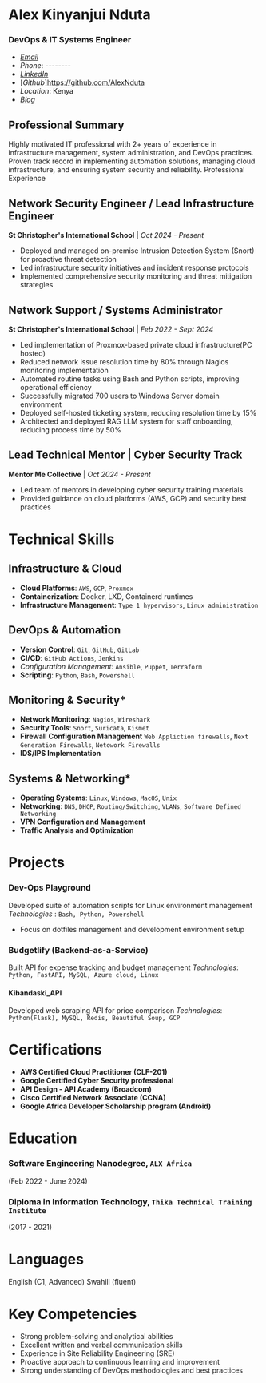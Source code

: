 # Alex Kinyanjui Nduta
### DevOps & IT Systems Engineer
- [*Email*](alex.k.nduta@gmail.com)
- *Phone*: --------
- [*LinkedIn*](https://tinyurl.com/3te7pk9p)
- [*Github*]https://github.com/AlexNduta
- *Location*: Kenya
- [*Blog*](https://alexnduta.netlify.app/)
## Professional Summary
Highly motivated IT professional with 2+ years of experience in infrastructure management,
system administration, and DevOps practices. Proven track record in implementing automation
solutions, managing cloud infrastructure, and ensuring system security and reliability.
Professional Experience
## Network Security Engineer / Lead Infrastructure Engineer
**St Christopher's International School** | *Oct 2024 - Present*

- Deployed and managed on-premise Intrusion Detection System (Snort) for proactive
threat detection
-  Led infrastructure security initiatives and incident response protocols
-  Implemented comprehensive security monitoring and threat mitigation strategies
## Network Support / Systems Administrator
**St Christopher's International School** | *Feb 2022 - Sept 2024*
-  Led implementation of Proxmox-based private cloud infrastructure(PC hosted)
-  Reduced network issue resolution time by 80% through Nagios monitoring
implementation
-  Automated routine tasks using Bash and Python scripts, improving operational efficiency
-  Successfully migrated 700 users to Windows Server domain environment
- Deployed self-hosted ticketing system, reducing resolution time by 15%
-  Architected and deployed RAG LLM system for staff onboarding, reducing process time
by 50%
## Lead Technical Mentor | Cyber Security Track
**Mentor Me Collective** | *Oct 2024 - Present*
- Led team of mentors in developing cyber security training materials
- Provided guidance on cloud platforms (AWS, GCP) and security best practices
# Technical Skills
## Infrastructure & Cloud
- **Cloud Platforms**: `AWS`, `GCP`, `Proxmox`
- **Containerization**: Docker, LXD, Containerd runtimes
- **Infrastructure Management**: `Type 1 hypervisors`, `Linux administration`
## DevOps & Automation

- **Version Control**: `Git`, `GitHub`, `GitLab`
- **CI/CD**: `GitHub Actions`, `Jenkins`
- **Configuration Management*:* `Ansible`, `Puppet`, `Terraform`
- **Scripting**: `Python`, `Bash`, `Powershell`
## Monitoring & Security*
- **Network Monitoring**: `Nagios`, `Wireshark`
- **Security Tools**: `Snort`, `Suricata`, `Kismet`
- **Firewall Configuration Management** `Web Appliction firewalls`, `Next Generation Firewalls`, `Netowork Firewalls`
- **IDS/IPS Implementation**

## Systems & Networking*
- **Operating Systems**: `Linux`, `Windows`, `MacOS`, `Unix`
- **Networking**: `DNS`, `DHCP`, `Routing/Switching`, `VLANs`, `Software Defined Networking`
- **VPN Configuration and Management**
- **Traffic Analysis and Optimization**

# Projects
### Dev-Ops Playground
Developed suite of automation scripts for Linux environment management
*Technologies* : `Bash, Python, Powershell`
- Focus on dotfiles management and development environment setup
### Budgetlify (Backend-as-a-Service)
Built API for expense tracking and budget management
*Technologies*: `Python, FastAPI, MySQL, Azure cloud, Linux`
#### Kibandaski_API
Developed web scraping API for price comparison
*Technologies*: `Python(Flask), MySQL, Redis, Beautiful Soup, GCP`
# Certifications
- **AWS Certified Cloud Practitioner (CLF-201)** 
- **Google Certified Cyber Security professional**
- **API Design - API Academy (Broadcom)**
- **Cisco Certified Network Associate (CCNA)**
- **Google Africa Developer Scholarship program (Android)**

# Education

### Software Engineering Nanodegree, `ALX Africa `
(Feb 2022 - June 2024)
### Diploma in Information Technology, `Thika Technical Training Institute` 
(2017 - 2021)
# Languages
English (C1, Advanced)
Swahili (fluent)

# Key Competencies
- Strong problem-solving and analytical abilities
- Excellent written and verbal communication skills
- Experience in Site Reliability Engineering (SRE)
- Proactive approach to continuous learning and improvement
- Strong understanding of DevOps methodologies and best practices
